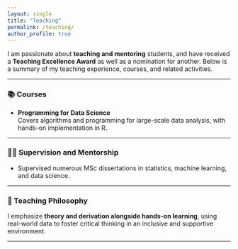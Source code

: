 ```yaml
---
layout: single
title: "Teaching"
permalink: /teaching/
author_profile: true
---
```


I am passionate about **teaching and mentoring** students, and have received a **Teaching Excellence Award** as well as a nomination for another. Below is a summary of my teaching experience, courses, and related activities.

---

### 📚 Courses

- **Programming for Data Science**  
  Covers algorithms and programming for large-scale data analysis, with hands-on implementation in R.

---

### 🧑‍🏫 Supervision and Mentorship

- Supervised numerous MSc dissertations in statistics, machine learning, and data science.

---

### 🧭 Teaching Philosophy

I emphasize **theory and derivation alongside hands-on learning**, using real-world data to foster critical thinking in an inclusive and supportive environment.

---







